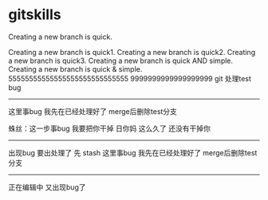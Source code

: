 # gitskills

Creating a new branch is quick.

Creating a new branch is quick1.
Creating a new branch is quick2.
Creating a new branch is quick3.
Creating a new branch is quick AND simple.
Creating a new branch is quick & simple.
55555555555555555555555555555
9999999999999999999
git 处理test  bug

***************************************************
这里事bug 我先在已经处理好了  merge后删除test分支

蛛丝：这一步事bug  我要把你干掉 日你妈 这么久了 还没有干掉你
*************************************************

出现bug 要出处理了 先 stash
这里事bug 我先在已经处理好了  merge后删除test分支

*******************************
正在编辑中  又出现bug了  